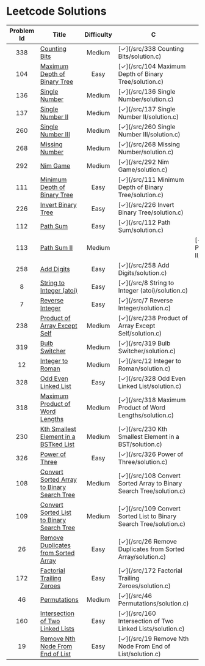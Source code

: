 # Leetcode Solutions

|Problem Id | Title | Difficulty | C | Java | Ruby |
|:---:|---|:---:|---|---|---|
| 338 | [Counting Bits](https://leetcode.com/problems/counting-bits/) | Medium | [✓](/src/338 Counting Bits/solution.c) |
| 104 | [Maximum Depth of Binary Tree](https://leetcode.com/problems/maximum-depth-of-binary-tree/) | Easy | [✓](/src/104 Maximum Depth of Binary Tree/solution.c) |
| 136 | [Single Number](https://leetcode.com/problems/single-number/) | Medium | [✓](/src/136 Single Number/solution.c) |
| 137 | [Single Number II](https://leetcode.com/problems/single-number-ii/) | Medium | [✓](/src/137 Single Number II/solution.c) |
| 260 | [Single Number III](https://leetcode.com/problems/single-number-iii/) | Medium | [✓](/src/260 Single Number III/solution.c) |
| 268 | [Missing Number](https://leetcode.com/problems/missing-number/) | Medium | [✓](/src/268 Missing Number/solution.c) |
| 292 | [Nim Game](https://leetcode.com/problems/nim-game/) | Medium | [✓](/src/292 Nim Game/solution.c) |
| 111 | [Minimum Depth of Binary Tree](https://leetcode.com/problems/minimum-depth-of-binary-tree/) | Easy | [✓](/src/111 Minimum Depth of Binary Tree/solution.c) |
| 226 | [Invert Binary Tree](https://leetcode.com/problems/invert-binary-tree/) | Easy | [✓](/src/226 Invert Binary Tree/solution.c) |
| 112 | [Path Sum](https://leetcode.com/problems/path-sum/) | Easy | [✓](/src/112 Path Sum/solution.c) |
| 113 | [Path Sum II](https://leetcode.com/problems/path-sum-ii/) | Medium |  | [✓](/src/113 Path Sum II/solution.java) |
| 258 | [Add Digits](https://leetcode.com/problems/add-digits/) | Easy | [✓](/src/258 Add Digits/solution.c) |
| 8 | [String to Integer (atoi)](https://leetcode.com/problems/string-to-integer-atoi/) | Easy | [✓](/src/8 String to Integer (atoi)/solution.c) |
| 7 | [Reverse Integer](https://leetcode.com/problems/reverse-integer/) | Easy | [✓](/src/7 Reverse Integer/solution.c) |
| 238 | [Product of Array Except Self](https://leetcode.com/problems/product-of-array-except-self/) | Medium | [✓](/src/238 Product of Array Except Self/solution.c) |
| 319 | [Bulb Switcher](https://leetcode.com/problems/bulb-switcher/) | Medium | [✓](/src/319 Bulb Switcher/solution.c) |
| 12 | [Integer to Roman](https://leetcode.com/problems/integer-to-roman/) | Medium | [✓](/src/12 Integer to Roman/solution.c) |
| 328 | [Odd Even Linked List](https://leetcode.com/problems/odd-even-linked-list/) | Easy | [✓](/src/328 Odd Even Linked List/solution.c) |
| 318 | [Maximum Product of Word Lengths](https://leetcode.com/problems/maximum-product-of-word-lengths/) | Medium | [✓](/src/318 Maximum Product of Word Lengths/solution.c) |
| 230 | [Kth Smallest Element in a BSTked List](https://leetcode.com/problems/kth-smallest-element-in-a-bst/) | Medium | [✓](/src/230 Kth Smallest Element in a BST/solution.c) |
| 326 | [Power of Three](https://leetcode.com/problems/power-of-three/) | Easy | [✓](/src/326 Power of Three/solution.c) |
| 108 | [Convert Sorted Array to Binary Search Tree](https://leetcode.com/problems/convert-sorted-array-to-binary-search-tree/) | Medium | [✓](/src/108 Convert Sorted Array to Binary Search Tree/solution.c) |
| 109 | [Convert Sorted List to Binary Search Tree](https://leetcode.com/problems/convert-sorted-list-to-binary-search-tree/) | Medium | [✓](/src/109 Convert Sorted List to Binary Search Tree/solution.c) |
| 26 | [Remove Duplicates from Sorted Array](https://leetcode.com/problems/remove-duplicates-from-sorted-array/) | Easy | [✓](/src/26 Remove Duplicates from Sorted Array/solution.c) |
| 172 | [Factorial Trailing Zeroes](https://leetcode.com/problems/factorial-trailing-zeroes/) | Easy | [✓](/src/172 Factorial Trailing Zeroes/solution.c) |
| 46 | [Permutations](https://leetcode.com/problems/permutations/) | Medium | [✓](/src/46 Permutations/solution.c) |
| 160 | [Intersection of Two Linked Lists](https://leetcode.com/problems/intersection-of-two-linked-lists/) | Easy | [✓](/src/160 Intersection of Two Linked Lists/solution.c) |
| 19 | [Remove Nth Node From End of List](https://leetcode.com/problems/remove-nth-node-from-end-of-list/) | Easy | [✓](/src/19 Remove Nth Node From End of List/solution.c) |